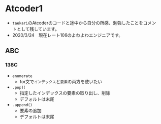 # Atcoder1
- `taekari`のAtcoderのコードと途中から自分の所感、勉強したことをコメントとして残しています。
- 2020/3/24　現在レート106のよわよわエンジニアです。


## ABC
### 138C
- `enumerate`
  - for文で`インデックス`と`要素`の両方を使いたい
- `.pop()`
    - 指定したインデックスの要素の取り出し、削除
    - デフォルトは末尾
- `.append()`
    - 要素の追加
    - デフォルトは末尾
